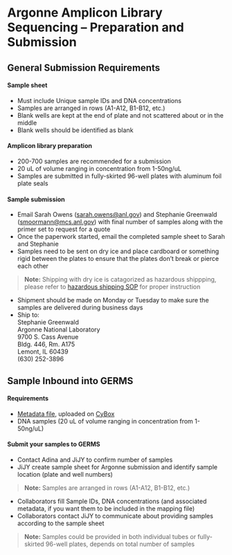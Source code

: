 # Argonne Amplicon Library Sequencing – Preparation and Submission

## General Submission Requirements

#### Sample sheet
*	Must include Unique sample IDs and DNA concentrations
*	Samples are arranged in rows (A1-A12, B1-B12, etc.)
*	Blank wells are kept at the end of plate and not scattered about or in the middle
*	Blank wells should be identified as blank

#### Amplicon library preparation
*	200-700 samples are recommended for a submission
*	20 uL of volume ranging in concentration from 1-50ng/uL 
*	Samples are submitted in fully-skirted 96-well plates with aluminum foil plate seals

#### Sample submission
*	Email Sarah Owens (sarah.owens@anl.gov) and Stephanie Greenwald (smoormann@mcs.anl.gov) with final number of samples along with the primer set to request for a quote
*	Once the paperwork started, email the completed sample sheet to Sarah and Stephanie
*	Samples need to be sent on dry ice and place cardboard or something rigid between the plates to ensure that the plates don’t break or pierce each other
> **Note:** Shipping with dry ice is catagorized as hazardous shippping, please refer to [hazardous shipping SOP](https://github.com/germs-lab/SOPs/blob/master/HazardousShipping.md) for proper instruction
*	Shipment should be made on Monday or Tuesday to make sure the samples are delivered during business days
*	Ship to:<br/>
Stephanie Greenwald<br/>
Argonne National Laboratory<br/>
9700 S. Cass Avenue<br/>
Bldg. 446, Rm. A175<br/>
Lemont, IL 60439<br/>
(630) 252-3896

## Sample Inbound into GERMS

#### Requirements
*	[Metadata file](https://github.com/germs-lab/SOPs/blob/master/data_management_SOPs/GERMS_Lab_Data_Management_101.md), uploaded on [CyBox](https://iastate.app.box.com/folder/71875390050)
*	DNA samples (20 uL of volume ranging in concentration from 1-50ng/uL)

#### Submit your samples to GERMS
*	Contact Adina and JiJY to confirm number of samples
*	JiJY create sample sheet for Argonne submission and identify sample location (plate and well numbers)
> **Note:** Samples are arranged in rows (A1-A12, B1-B12, etc.)
*	Collaborators fill Sample IDs, DNA concentrations (and associated metadata, if you want them to be included in the mapping file)
*	Collaborators contact JiJY to communicate about providing samples according to the sample sheet
> **Note:** Samples could be provided in both individual tubes or fully-skirted 96-well plates, depends on total number of samples 

